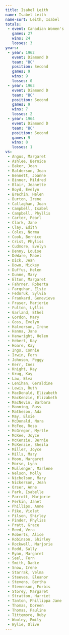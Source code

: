 ```yaml
---
title: Isabel Leith
name: Isabel Leith
name-sort: Leith, Isabel
totals:
 - event: Canadian Women's
   games: 27
   wins: 24
   losses: 3
years:
 - year: 1962
   event: Diamond D
   team: "BC"
   position: Second
   games: 9
   wins: 9
   losses: 0
 - year: 1963
   event: Diamond D
   team: "BC"
   position: Second
   games: 9
   wins: 7
   losses: 2
 - year: 1964
   event: Diamond D
   team: "BC"
   position: Second
   games: 9
   wins: 8
   losses: 1
vs:
 - Angus, Margaret
 - Ashlee, Bernice
 - Baker, Joan
 - Balderson, Jean
 - Bennett, Joanne
 - Binner, Mildred
 - Blair, Jeanette
 - Boyd, Evelyn
 - Brechin, Helen
 - Burton, Irene
 - Callaghan, Joan
 - Campbell, Isabel
 - Campbell, Phyllis
 - Carter, Pearl
 - Clark, Jane
 - Clay, Edith
 - Coles, Norma
 - Cook, Bernice
 - Crist, Phyliss
 - Cudmore, Evelyn
 - Denny, Louise
 - DeWare, Mabel
 - Dick, Jean
 - Down, Mickey
 - Duffus, Helen
 - Dunne, Mary
 - Elton, Margaret
 - Fahrner, Roberta
 - Farquhar, Elsie
 - Fedoruk, Sylvia
 - Frankard, Genevieve
 - Fraser, Marjorie
 - Fulton, Lyllis
 - Garland, Ethel
 - Gordon, Mary
 - Goss, Evelyn
 - Halverson, Irene
 - Hanna, Jane
 - Hanwright, Helen
 - Hebert, Kay
 - Hoare, Kay
 - Ings, Connie
 - Irwin, Fern
 - Johnson, Peggy
 - Kerr, Inez
 - Knight, Kay
 - Krug, Kay
 - Law, Elva
 - Lenihan, Geraldine
 - Lewis, Ruth
 - MacDonald, Elizabeth
 - MacKenzie, Elizabeth
 - MacNevin, Barbara
 - Manning, Russ
 - Matheson, Ada
 - May, Elsie
 - McDonald, Nora
 - McFee, Rosa
 - McGregor, Myrtle
 - McKee, Joyce
 - McKenzie, Bernie
 - McKenzie, Sheila
 - Miller, Joyce
 - Mills, Mary
 - Moon, Margaret
 - Morse, Lynn
 - Mullenger, Marlene
 - Nelson, Molly
 - Nicholson, Mary
 - Nickerson, Jean
 - Orser, Anne
 - Park, Isabelle
 - Parrott, Marjorie
 - Perkin, Janet
 - Phillips, Anne
 - Pike, Violet
 - Pilson, Shirley
 - Pinder, Phyliss
 - Pratt, Grace
 - Reed, Vera
 - Roberts, Alice
 - Robinson, Shirley
 - Rockwell, Marjorie
 - Rodd, Sally
 - Ryan, Margaret
 - Seel, Fern
 - Smith, Dadie
 - Snow, Irene
 - Starrak, Velma
 - Steeves, Eleanor
 - Stevens, Bertha
 - Stevenson, Forbis
 - Storey, Margaret
 - Stratton, Harriet
 - Tanton, Phillippa Jane
 - Thomas, Doreen
 - Thomas, Pauline
 - Tittemore, Ruby
 - Wooley, Emily
 - Wylie, Olive
---
```

